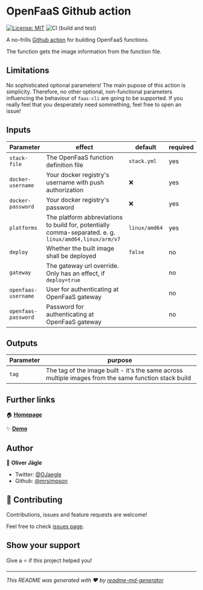 # OpenFaaS Github action

[![License: MIT](https://img.shields.io/badge/License-MIT-yellow.svg)](https://opensource.org/licenses/MIT) 
![CI (build and test)](https://github.com/mrsimpson/action-openfaas-build/workflows/CI/badge.svg)

 A no-frills [Github action](https://help.github.com/en/actions/getting-started-with-github-actions) for building OpenFaaS functions.

The function gets the image information from the function file.

## Limitations

No sophisticated optional parameters! The main pupose of this action is simplicity.
Therefore, no other optional, non-functional parameters influencing the behaviour of `faas-cli` are going to be supported.
If you really feel that you desperately need sommething, feel free to open an issue!

## Inputs

| Parameter | effect   | default | required |
| ----      |   ----   | ----    | -----    |
| `stack-file` | The OpenFaaS function definition file | `stack.yml` | yes |
| `docker-username` | Your docker registry's username with push authorization | ❌ | yes |
| `docker-password` | Your docker registry's password | ❌ | yes |
| `platforms` | The platform abbreviations to build for, potentially comma-separated. e. g. `linux/amd64,linux/arm/v7` | `linux/amd64` | yes |
| `deploy` | Whether the built image shall be deployed | `false` | no |
| `gateway` | The gateway url override. Only has an effect, if `deploy=true` |  | no |
| `openfaas-username` | User for authenticating at OpenFaaS gateway |  | no |
| `openfaas-password`| Password for authenticating at OpenFaaS gateway |  | no |

## Outputs

| Parameter | purpose  |
| ----      |   ----   |
| `tag` | The tag of the image built - it's the same across multiple images from the same function stack build |


## Further links

🏠 [**Homepage**](https://github.com/mrsimpson/action-openfaas-build)

✨ [**Demo**](https://github.com/open-abap/openfaas-fn-fibonacci/actions)

## Author

👤 **Oliver Jägle**

* Twitter: [@OJaegle](https://twitter.com/OJaegle)
* Github: [@mrsimpson](https://github.com/mrsimpson)

## 🤝 Contributing

Contributions, issues and feature requests are welcome!

Feel free to check [issues page](https://github.com/mrsimpson/action-openfaas-build/issues). 

## Show your support

Give a ⭐️ if this project helped you!


***
_This README was generated with ❤️ by [readme-md-generator](https://github.com/kefranabg/readme-md-generator)_
